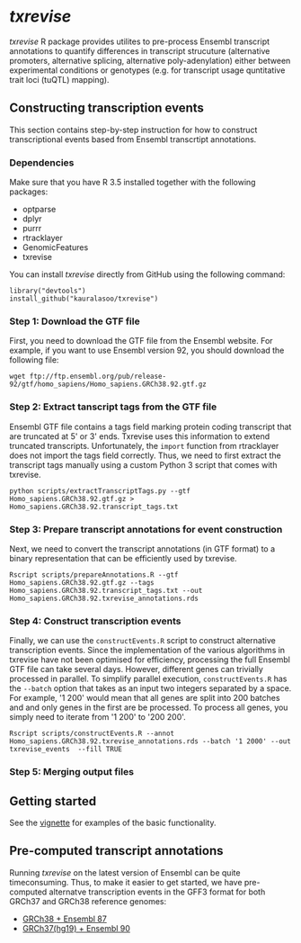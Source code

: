 # _txrevise_
_txrevise_ R package provides utilites to pre-process Ensembl transcript annotations to quantify differences in transcript strucuture (alternative promoters, alternative splicing, alternative poly-adenylation) either between experimental conditions or genotypes (e.g. for transcript usage quntitative trait loci (tuQTL) mapping). 

## Constructing transcription events
This section contains step-by-step instruction for how to construct transcriptional events based from Ensembl transcrtipt annotations.
### Dependencies
Make sure that you have R 3.5 installed together with the following packages:

 - optparse
 - dplyr
 - purrr
 - rtracklayer
 - GenomicFeatures
 - txrevise

You can install _txrevise_ directly from GitHub using the following command:

	library("devtools")
	install_github("kauralasoo/txrevise")

### Step 1: Download the GTF file
First, you need to download the GTF file from the Ensembl website. For example, if you want to use Ensembl version 92, you should download the following file:

	wget ftp://ftp.ensembl.org/pub/release-92/gtf/homo_sapiens/Homo_sapiens.GRCh38.92.gtf.gz

### Step 2: Extract tanscript tags from the GTF file
Ensembl GTF file contains a tags field marking protein coding transcript that are truncated at 5' or 3' ends. Txrevise uses this information to extend truncated transcripts. Unfortunately, the `import` function from rtracklayer does not import the tags field correctly. Thus, we need to first extract the transcript tags manually using a custom Python 3 script that comes with txrevise.

	python scripts/extractTranscriptTags.py --gtf Homo_sapiens.GRCh38.92.gtf.gz > Homo_sapiens.GRCh38.92.transcript_tags.txt

### Step 3: Prepare transcript annotations for event construction
Next, we need to convert the transcript annotations (in GTF format) to a binary representation that can be efficiently used by txrevise.

	Rscript scripts/prepareAnnotations.R --gtf Homo_sapiens.GRCh38.92.gtf.gz --tags Homo_sapiens.GRCh38.92.transcript_tags.txt --out Homo_sapiens.GRCh38.92.txrevise_annotations.rds

### Step 4: Construct transcription events
Finally, we can use the `constructEvents.R` script to construct alternative transcription events. Since the implementation of the various algorithms in txrevise have not been optimised for efficiency, processing the full Ensembl GTF file can take several days. However, different genes can trivially processed in parallel. To simplify parallel execution, `constructEvents.R` has the `--batch` option that takes as an input two integers separated by a space. For example, '1 200' would mean that all genes are split into 200 batches and and only genes in the first are be processed. To process all genes, you simply need to iterate from '1 200' to '200 200'. 
	
	Rscript scripts/constructEvents.R --annot Homo_sapiens.GRCh38.92.txrevise_annotations.rds --batch '1 2000' --out txrevise_events  --fill TRUE

### Step 5: Merging output files


## Getting started
See the [vignette](http://htmlpreview.github.io/?https://github.com/kauralasoo/txrevise/blob/master/inst/doc/construct_events.html) for examples of the basic functionality.

## Pre-computed transcript annotations
Running _txrevise_ on the latest version of Ensembl can be quite timeconsuming. Thus, to make it easier to get started, we have pre-computed alternatve transcription events in the GFF3 format for both GRCh37 and GRCh38 reference genomes:
* [GRCh38 + Ensembl 87](https://zenodo.org/record/997492#.Wcqa3tMjHOQ)
* [GRCh37(hg19) + Ensembl 90](https://zenodo.org/record/997251#.Wco2Q9MjHUJ)
<!--stackedit_data:
eyJoaXN0b3J5IjpbMTY1MzMxOTM2NSwtMTY1NTA0MDQzOCwtOD
g0MjM4NjMzLC0yMDAzNDA1NjM5LDE1MDgxOTU4MzVdfQ==
-->